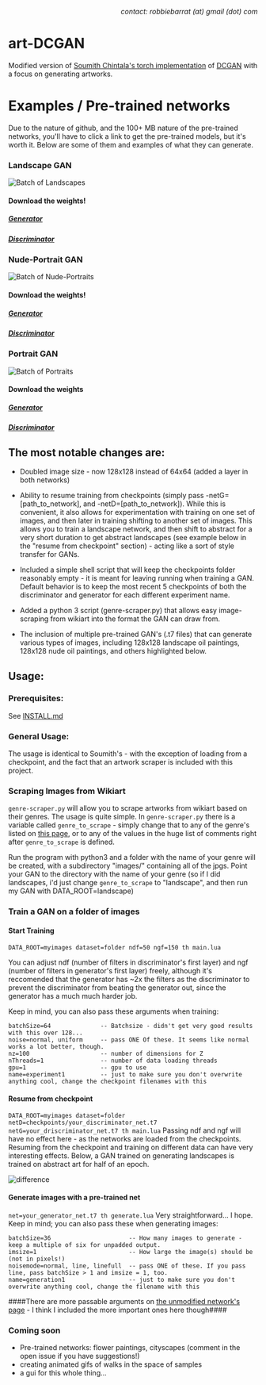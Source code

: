 <p align="right">
<i>contact: robbiebarrat (at) gmail (dot) com</i>
</p>

# art-DCGAN
Modified version of [Soumith Chintala's torch implementation](https://github.com/soumith/dcgan.torch) of [DCGAN](https://arxiv.org/pdf/1511.06434.pdf) with a focus on generating artworks.

# Examples / Pre-trained networks
Due to the nature of github, and the 100+ MB nature of the pre-trained networks, you'll have to click a link to get the pre-trained models, but it's worth it. Below are some of them and examples of what they can generate.


### Landscape GAN
![Batch of Landscapes](https://raw.githubusercontent.com/robbiebarrat/art-DCGAN/master/images/landscapenet_waifu2x.png)
#### Download the weights!
##### [Generator](https://drive.google.com/open?id=0B-_m9VM1w1bKUFBmV09VOWlmNG8)

##### [Discriminator](https://drive.google.com/open?id=0B-_m9VM1w1bKaC1MRkNiMHp0VHM)

### Nude-Portrait GAN
![Batch of Nude-Portraits](https://raw.githubusercontent.com/robbiebarrat/art-DCGAN/master/images/nudenet_waifu2x.png)
#### Download the weights!
##### [Generator](https://drive.google.com/open?id=0B-_m9VM1w1bKdFJkdUFlNFRGRVE)

##### [Discriminator](https://drive.google.com/open?id=0B-_m9VM1w1bKUjdrckNQeGZqME0)


### Portrait GAN
![Batch of Portraits](https://raw.githubusercontent.com/robbiebarrat/art-DCGAN/master/images/portraitnet_waifu2x.png)
#### Download the weights
##### [Generator](https://drive.google.com/open?id=0B-_m9VM1w1bKUXhmazg2eVF0bTA)

##### [Discriminator](https://drive.google.com/open?id=0B-_m9VM1w1bKMVh4S21BNlhzNEE)

## The most notable changes are:
* Doubled image size - now 128x128 instead of 64x64 (added a layer in both networks)

* Ability to resume training from checkpoints (simply pass -netG=[path_to_network], and -netD=[path_to_network]). While this is convenient, it also allows for experimentation with training on one set of images, and then later in training shifting to another set of images. This allows you to train a landscape network, and then shift to abstract for a very short duration to get abstract landscapes (see example below in the "resume from checkpoint" section) - acting like a sort of style transfer for GANs.

* Included a simple shell script that will keep the checkpoints folder reasonably empty - it is meant for leaving running when training a GAN. Default behavior is to keep the most recent 5 checkpoints of both the discriminator and generator for each different experiment name.

* Added a python 3 script (genre-scraper.py) that allows easy image-scraping from wikiart into the format the GAN can draw from.

* The inclusion of multiple pre-trained GAN's (.t7 files) that can generate various types of images, including 128x128 landscape oil paintings, 128x128 nude oil paintings, and others highlighted below.

## Usage:
### Prerequisites:
See [INSTALL.md](INSTALL.md)

### General Usage:
The usage is identical to Soumith's - with the exception of loading from a checkpoint, and the fact that an artwork scraper is included with this project.

### Scraping Images from Wikiart
`genre-scraper.py` will allow you to scrape artworks from wikiart based on their genres. The usage is quite simple.
In `genre-scraper.py` there is a variable called `genre_to_scrape` - simply change that to any of the genre's listed on [this page](https://www.wikiart.org/en/paintings-by-genre/), or to any of the values in the huge list of comments right after `genre_to_scrape` is defined.

Run the program with python3 and a folder with the name of your genre will be created, with a subdirectory "images/" containing all of the jpgs. Point your GAN to the directory with the name of your genre (so if I did landscapes, i'd just change `genre_to_scrape` to "landscape", and then run my GAN with DATA_ROOT=landscape)

### Train a GAN on a folder of images

#### Start Training
`
DATA_ROOT=myimages dataset=folder ndf=50 ngf=150 th main.lua
`

You can adjust ndf (number of filters in discriminator's first layer) and ngf (number of filters in generator's first layer) freely, although it's reccomended that the generator has ~2x the filters as the discriminator to prevent the discriminator from beating the generator out, since the generator has a much much harder job.

Keep in mind, you can also pass these arguments when training:
```
batchSize=64              -- Batchsize - didn't get very good results with this over 128...
noise=normal, uniform     -- pass ONE Of these. It seems like normal works a lot better, though.
nz=100                    -- number of dimensions for Z
nThreads=1                -- number of data loading threads
gpu=1                     -- gpu to use
name=experiment1          -- just to make sure you don't overwrite anything cool, change the checkpoint filenames with this
```


#### Resume from checkpoint
`
DATA_ROOT=myimages dataset=folder netD=checkpoints/your_discriminator_net.t7 netG=your_driscriminator_net.t7 th main.lua
`
Passing ndf and ngf will have no effect here - as the networks are loaded from the checkpoints. Resuming from the checkpoint and training on different data can have very interesting effects. Below, a GAN trained on generating landscapes is trained on abstract art for half of an epoch.

![difference](https://raw.githubusercontent.com/robbiebarrat/art-DCGAN/master/images/difference.png)


#### Generate images with a pre-trained net
`
net=your_generator_net.t7 th generate.lua
`
Very straightforward... I hope. Keep in mind; you can also pass these when generating images:
```
batchSize=36                      -- How many images to generate - keep a multiple of six for unpadded output.
imsize=1                          -- How large the image(s) should be (not in pixels!)
noisemode=normal, line, linefull  -- pass ONE of these. If you pass line, pass batchSize > 1 and imsize = 1, too.
name=generation1                  -- just to make sure you don't overwrite anything cool, change the filename with this
```
####There are more passable arguments on [the unmodified network's page](https://github.com/soumith/dcgan.torch#all-training-options) - I think I included the more important ones here though####



### Coming soon
* Pre-trained networks: flower paintings, cityscapes (comment in the open issue if you have suggestions!)
* creating animated gifs of walks in the space of samples
* a gui for this whole thing...
